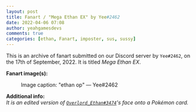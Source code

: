 ```yaml
---
layout: post
title: Fanart / "Mega Ethan EX" by Yee#2462
date: 2022-04-06 07:08
author: yeahgamesdevs
comments: true
categories: [ethan, Fanart, imposter, sus, sussy]
---
```

<!-- wp:paragraph -->
<p>This is an archive of fanart submitted on our Discord server by <code>Yee#2462</code>, on the 17th of September, 2022. It is titled <em>Mega Ethan EX</em>.</p>
<!-- /wp:paragraph -->

<!-- wp:paragraph -->
<p><strong>Fanart image(s):</strong></p>
<!-- /wp:paragraph -->

<!-- wp:image {"sizeSlug":"large","linkDestination":"none"} -->
<figure class="wp-block-image size-large"><img src="https://media.discordapp.net/attachments/888163563498266725/888600999839805460/8GYToimLcH.png?width=293&amp;height=410" alt="" /><figcaption>Image caption: "ethan op" — Yee#2462</figcaption></figure>
<!-- /wp:image -->

<!-- wp:paragraph -->
<p><strong>Additional info:</strong><br><em>It is an edited version of <code><a href="https://yeaharchives.wordpress.com/2022/04/05/ethan-robinson/">Overlord_Ethan#3474</a></code>'s face onto a Pokémon card.</em></p>
<!-- /wp:paragraph -->
